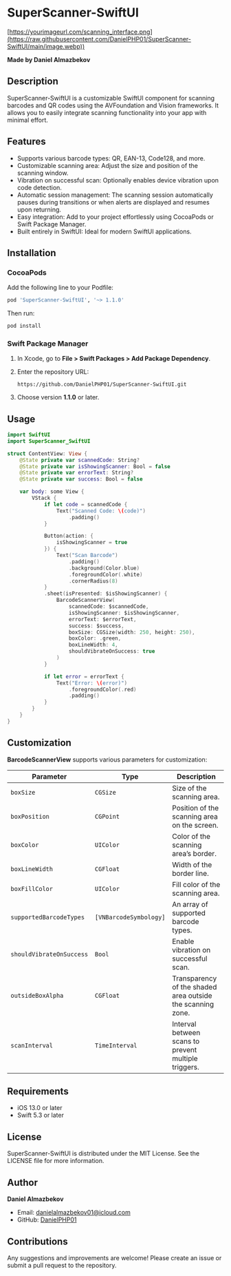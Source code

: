 
# SuperScanner-SwiftUI

[https://yourimageurl.com/scanning_interface.png](https://raw.githubusercontent.com/DanielPHP01/SuperScanner-SwiftUI/main/image.webp))


**Made by Daniel Almazbekov**

## Description

SuperScanner-SwiftUI is a customizable SwiftUI component for scanning barcodes and QR codes using the AVFoundation and Vision frameworks. It allows you to easily integrate scanning functionality into your app with minimal effort.

## Features

- Supports various barcode types: QR, EAN-13, Code128, and more.
- Customizable scanning area: Adjust the size and position of the scanning window.
- Vibration on successful scan: Optionally enables device vibration upon code detection.
- Automatic session management: The scanning session automatically pauses during transitions or when alerts are displayed and resumes upon returning.
- Easy integration: Add to your project effortlessly using CocoaPods or Swift Package Manager.
- Built entirely in SwiftUI: Ideal for modern SwiftUI applications.

## Installation

### CocoaPods

Add the following line to your Podfile:

```ruby
pod 'SuperScanner-SwiftUI', '~> 1.1.0'
```

Then run:

```bash
pod install
```

### Swift Package Manager

1. In Xcode, go to **File > Swift Packages > Add Package Dependency**.
2. Enter the repository URL:

   ```
   https://github.com/DanielPHP01/SuperScanner-SwiftUI.git
   ```

3. Choose version **1.1.0** or later.

## Usage

```swift
import SwiftUI
import SuperScanner_SwiftUI

struct ContentView: View {
    @State private var scannedCode: String?
    @State private var isShowingScanner: Bool = false
    @State private var errorText: String?
    @State private var success: Bool = false

    var body: some View {
        VStack {
            if let code = scannedCode {
                Text("Scanned Code: \(code)")
                    .padding()
            }

            Button(action: {
                isShowingScanner = true
            }) {
                Text("Scan Barcode")
                    .padding()
                    .background(Color.blue)
                    .foregroundColor(.white)
                    .cornerRadius(8)
            }
            .sheet(isPresented: $isShowingScanner) {
                BarcodeScannerView(
                    scannedCode: $scannedCode,
                    isShowingScanner: $isShowingScanner,
                    errorText: $errorText,
                    success: $success,
                    boxSize: CGSize(width: 250, height: 250),
                    boxColor: .green,
                    boxLineWidth: 4,
                    shouldVibrateOnSuccess: true
                )
            }

            if let error = errorText {
                Text("Error: \(error)")
                    .foregroundColor(.red)
                    .padding()
            }
        }
    }
}
```

## Customization

**BarcodeScannerView** supports various parameters for customization:

| Parameter                | Type                   | Description                                                              |
|--------------------------|------------------------|--------------------------------------------------------------------------|
| `boxSize`                | `CGSize`               | Size of the scanning area.                                               |
| `boxPosition`            | `CGPoint`              | Position of the scanning area on the screen.                             |
| `boxColor`               | `UIColor`              | Color of the scanning area’s border.                                     |
| `boxLineWidth`           | `CGFloat`              | Width of the border line.                                                |
| `boxFillColor`           | `UIColor`              | Fill color of the scanning area.                                         |
| `supportedBarcodeTypes`  | `[VNBarcodeSymbology]` | An array of supported barcode types.                                     |
| `shouldVibrateOnSuccess` | `Bool`                 | Enable vibration on successful scan.                                     |
| `outsideBoxAlpha`        | `CGFloat`              | Transparency of the shaded area outside the scanning zone.               |
| `scanInterval`           | `TimeInterval`         | Interval between scans to prevent multiple triggers.                     |

## Requirements

- iOS 13.0 or later
- Swift 5.3 or later

## License

SuperScanner-SwiftUI is distributed under the MIT License. See the LICENSE file for more information.

## Author

**Daniel Almazbekov**

- Email: [danielalmazbekov01@icloud.com](mailto:danielalmazbekov01@icloud.com)
- GitHub: [DanielPHP01](https://github.com/DanielPHP01)

## Contributions

Any suggestions and improvements are welcome! Please create an issue or submit a pull request to the repository.

